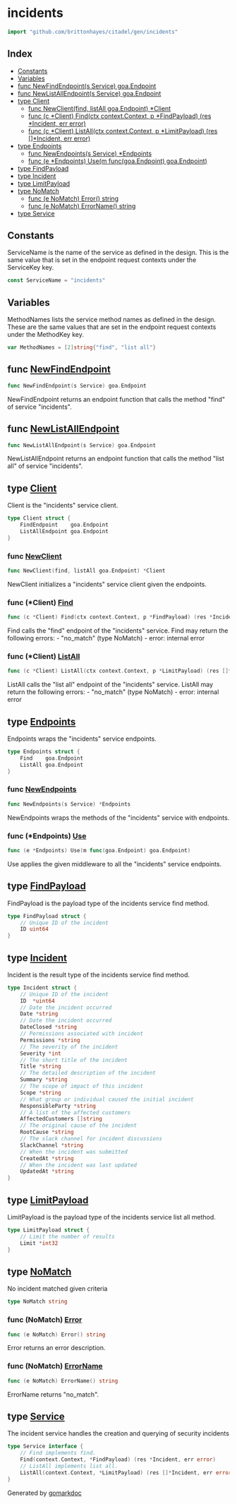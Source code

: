 <!-- Code generated by gomarkdoc. DO NOT EDIT -->

# incidents

```go
import "github.com/brittonhayes/citadel/gen/incidents"
```

## Index

- [Constants](<#constants>)
- [Variables](<#variables>)
- [func NewFindEndpoint(s Service) goa.Endpoint](<#func-newfindendpoint>)
- [func NewListAllEndpoint(s Service) goa.Endpoint](<#func-newlistallendpoint>)
- [type Client](<#type-client>)
  - [func NewClient(find, listAll goa.Endpoint) *Client](<#func-newclient>)
  - [func (c *Client) Find(ctx context.Context, p *FindPayload) (res *Incident, err error)](<#func-client-find>)
  - [func (c *Client) ListAll(ctx context.Context, p *LimitPayload) (res []*Incident, err error)](<#func-client-listall>)
- [type Endpoints](<#type-endpoints>)
  - [func NewEndpoints(s Service) *Endpoints](<#func-newendpoints>)
  - [func (e *Endpoints) Use(m func(goa.Endpoint) goa.Endpoint)](<#func-endpoints-use>)
- [type FindPayload](<#type-findpayload>)
- [type Incident](<#type-incident>)
- [type LimitPayload](<#type-limitpayload>)
- [type NoMatch](<#type-nomatch>)
  - [func (e NoMatch) Error() string](<#func-nomatch-error>)
  - [func (e NoMatch) ErrorName() string](<#func-nomatch-errorname>)
- [type Service](<#type-service>)


## Constants

ServiceName is the name of the service as defined in the design\. This is the same value that is set in the endpoint request contexts under the ServiceKey key\.

```go
const ServiceName = "incidents"
```

## Variables

MethodNames lists the service method names as defined in the design\. These are the same values that are set in the endpoint request contexts under the MethodKey key\.

```go
var MethodNames = [2]string{"find", "list all"}
```

## func [NewFindEndpoint](<https://github.com/brittonhayes/citadel/blob/main/gen/incidents/endpoints.go#L38>)

```go
func NewFindEndpoint(s Service) goa.Endpoint
```

NewFindEndpoint returns an endpoint function that calls the method "find" of service "incidents"\.

## func [NewListAllEndpoint](<https://github.com/brittonhayes/citadel/blob/main/gen/incidents/endpoints.go#L47>)

```go
func NewListAllEndpoint(s Service) goa.Endpoint
```

NewListAllEndpoint returns an endpoint function that calls the method "list all" of service "incidents"\.

## type [Client](<https://github.com/brittonhayes/citadel/blob/main/gen/incidents/client.go#L17-L20>)

Client is the "incidents" service client\.

```go
type Client struct {
    FindEndpoint    goa.Endpoint
    ListAllEndpoint goa.Endpoint
}
```

### func [NewClient](<https://github.com/brittonhayes/citadel/blob/main/gen/incidents/client.go#L23>)

```go
func NewClient(find, listAll goa.Endpoint) *Client
```

NewClient initializes a "incidents" service client given the endpoints\.

### func \(\*Client\) [Find](<https://github.com/brittonhayes/citadel/blob/main/gen/incidents/client.go#L34>)

```go
func (c *Client) Find(ctx context.Context, p *FindPayload) (res *Incident, err error)
```

Find calls the "find" endpoint of the "incidents" service\. Find may return the following errors: \- "no\_match" \(type NoMatch\) \- error: internal error

### func \(\*Client\) [ListAll](<https://github.com/brittonhayes/citadel/blob/main/gen/incidents/client.go#L47>)

```go
func (c *Client) ListAll(ctx context.Context, p *LimitPayload) (res []*Incident, err error)
```

ListAll calls the "list all" endpoint of the "incidents" service\. ListAll may return the following errors: \- "no\_match" \(type NoMatch\) \- error: internal error

## type [Endpoints](<https://github.com/brittonhayes/citadel/blob/main/gen/incidents/endpoints.go#L17-L20>)

Endpoints wraps the "incidents" service endpoints\.

```go
type Endpoints struct {
    Find    goa.Endpoint
    ListAll goa.Endpoint
}
```

### func [NewEndpoints](<https://github.com/brittonhayes/citadel/blob/main/gen/incidents/endpoints.go#L23>)

```go
func NewEndpoints(s Service) *Endpoints
```

NewEndpoints wraps the methods of the "incidents" service with endpoints\.

### func \(\*Endpoints\) [Use](<https://github.com/brittonhayes/citadel/blob/main/gen/incidents/endpoints.go#L31>)

```go
func (e *Endpoints) Use(m func(goa.Endpoint) goa.Endpoint)
```

Use applies the given middleware to all the "incidents" service endpoints\.

## type [FindPayload](<https://github.com/brittonhayes/citadel/blob/main/gen/incidents/service.go#L33-L36>)

FindPayload is the payload type of the incidents service find method\.

```go
type FindPayload struct {
    // Unique ID of the incident
    ID uint64
}
```

## type [Incident](<https://github.com/brittonhayes/citadel/blob/main/gen/incidents/service.go#L39-L68>)

Incident is the result type of the incidents service find method\.

```go
type Incident struct {
    // Unique ID of the incident
    ID  *uint64
    // Date the incident occurred
    Date *string
    // Date the incident occurred
    DateClosed *string
    // Permissions associated with incident
    Permissions *string
    // The severity of the incident
    Severity *int
    // The short title of the incident
    Title *string
    // The detailed description of the incident
    Summary *string
    // The scope of impact of this incident
    Scope *string
    // What group or individual caused the initial incident
    ResponsibleParty *string
    // A list of the affected customers
    AffectedCustomers []string
    // The original cause of the incident
    RootCause *string
    // The slack channel for incident discussions
    SlackChannel *string
    // When the incident was submitted
    CreatedAt *string
    // When the incident was last updated
    UpdatedAt *string
}
```

## type [LimitPayload](<https://github.com/brittonhayes/citadel/blob/main/gen/incidents/service.go#L71-L74>)

LimitPayload is the payload type of the incidents service list all method\.

```go
type LimitPayload struct {
    // Limit the number of results
    Limit *int32
}
```

## type [NoMatch](<https://github.com/brittonhayes/citadel/blob/main/gen/incidents/service.go#L77>)

No incident matched given criteria

```go
type NoMatch string
```

### func \(NoMatch\) [Error](<https://github.com/brittonhayes/citadel/blob/main/gen/incidents/service.go#L80>)

```go
func (e NoMatch) Error() string
```

Error returns an error description\.

### func \(NoMatch\) [ErrorName](<https://github.com/brittonhayes/citadel/blob/main/gen/incidents/service.go#L85>)

```go
func (e NoMatch) ErrorName() string
```

ErrorName returns "no\_match"\.

## type [Service](<https://github.com/brittonhayes/citadel/blob/main/gen/incidents/service.go#L15-L20>)

The incident service handles the creation and querying of security incidents

```go
type Service interface {
    // Find implements find.
    Find(context.Context, *FindPayload) (res *Incident, err error)
    // ListAll implements list all.
    ListAll(context.Context, *LimitPayload) (res []*Incident, err error)
}
```



Generated by [gomarkdoc](<https://github.com/princjef/gomarkdoc>)
